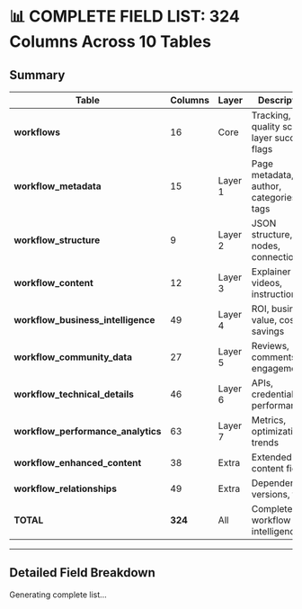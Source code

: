 # 📊 COMPLETE FIELD LIST: 324 Columns Across 10 Tables

## Summary

| Table | Columns | Layer | Description |
|-------|---------|-------|-------------|
| **workflows** | 16 | Core | Tracking, quality scores, layer success flags |
| **workflow_metadata** | 15 | Layer 1 | Page metadata, author, categories, tags |
| **workflow_structure** | 9 | Layer 2 | JSON structure, nodes, connections |
| **workflow_content** | 12 | Layer 3 | Explainer text, videos, instructions |
| **workflow_business_intelligence** | 49 | Layer 4 | ROI, business value, cost savings |
| **workflow_community_data** | 27 | Layer 5 | Reviews, comments, engagement |
| **workflow_technical_details** | 46 | Layer 6 | APIs, credentials, performance |
| **workflow_performance_analytics** | 63 | Layer 7 | Metrics, optimization, trends |
| **workflow_enhanced_content** | 38 | Extra | Extended content fields |
| **workflow_relationships** | 49 | Extra | Dependencies, versions, forks |
| **TOTAL** | **324** | All | Complete workflow intelligence |

---

## Detailed Field Breakdown

Generating complete list...





